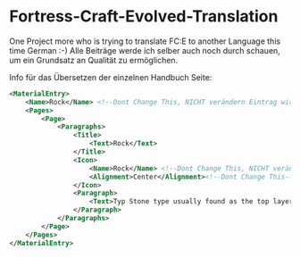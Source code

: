 # Fortress-Craft-Evolved-Translation
One Project more who is trying to translate FC:E to another Language this time German :-)
Alle Beiträge werde ich selber auch noch durch schauen, um ein Grundsatz an Qualität zu ermöglichen.


Info für das Übersetzen der einzelnen Handbuch Seite:

```xml
<MaterialEntry>
	<Name>Rock</Name> <!--Dont Change This, NICHT verändern Eintrag wird sonst nicht gefunden-->
	<Pages>
		<Page>
			<Paragraphs>				
				<Title>
					<Text>Rock</Text>				
				</Title>				
				<Icon>					
					<Name>Rock</Name> <!--Dont Change This, NICHT verändern, Icon Wird sonst nicht mehr Angezeigt -->					
					<Alignment>Center</Alignment><!--Dont Change This-->				
				</Icon>				
				<Paragraph>					
					<Text>Typ Stone type usually found as the top layer of high peaks. Can be crushed in macerator to possibly extract useful ore.</Text> 				
				</Paragraph>							
			</Paragraphs>			
		</Page>				
	</Pages>	
</MaterialEntry>
```

